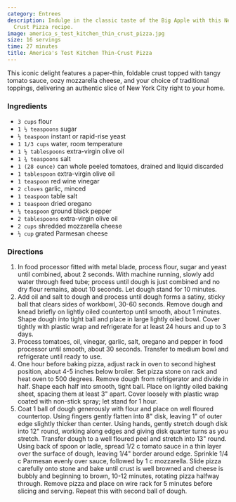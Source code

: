 ```yaml
---
category: Entrees
description: Indulge in the classic taste of the Big Apple with this New York Thin
  Crust Pizza recipe.
image: america_s_test_kitchen_thin_crust_pizza.jpg
size: 16 servings
time: 27 minutes
title: America's Test Kitchen Thin-Crust Pizza
---
```


This iconic delight features a paper-thin, foldable crust topped with tangy tomato sauce, oozy mozzarella cheese, and your choice of traditional toppings, delivering an authentic slice of New York City right to your home.

### Ingredients

* `3 cups` flour
* `1 ½ teaspoons` sugar
* `½ teaspoon` instant or rapid-rise yeast
* `1 1/3 cups` water, room temperature
* `1 ½ tablespoons` extra-virgin olive oil
* `1 ¾ teaspoons` salt
* `1 (28 ounce)` can whole peeled tomatoes, drained and liquid discarded
* `1 tablespoon` extra-virgin olive oil
* `1 teaspoon` red wine vinegar
* `2 cloves` garlic, minced
* `1 teaspoon` table salt
* `1 teaspoon` dried oregano
* `¼ teaspoon` ground black pepper
* `2 tablespoons` extra-virgin olive oil
* `2 cups` shredded mozzarella cheese
* `½ cup` grated Parmesan cheese

### Directions

1. In food processor fitted with metal blade, process flour, sugar and yeast until combined, about 2 seconds. With machine running, slowly add water through feed tube; process until dough is just combined and no dry flour remains, about 10 seconds. Let dough stand for 10 minutes.
2. Add oil and salt to dough and process until dough forms a satiny, sticky ball that clears sides of workbowl, 30-60 seconds. Remove dough and knead briefly on lightly oiled countertop until smooth, about 1 minutes. Shape dough into tight ball and place in large lightly oiled bowl. Cover tightly with plastic wrap and refrigerate for at least 24 hours and up to 3 days.
3. Process tomatoes, oil, vinegar, garlic, salt, oregano and pepper in food processor until smooth, about 30 seconds. Transfer to medium bowl and refrigerate until ready to use.
4. One hour before baking pizza, adjust rack in oven to second highest position, about 4-5 inches below broiler. Set pizza stone on rack and heat oven to 500 degrees. Remove dough from refrigerator and divide in half. Shape each half into smooth, tight ball. Place on lightly oiled baking sheet, spacing them at least 3" apart. Cover loosely with plastic wrap coated with non-stick spray; let stand for 1 hour.
5. Coat 1 ball of dough generously with flour and place on well floured countertop. Using fingers gently flatten into 8" disk, leaving 1" of outer edge slightly thicker than center. Using hands, gently stretch dough disk into 12" round, working along edges and giving disk quarter turns as you stretch. Transfer dough to a well floured peel and stretch into 13" round. Using back of spoon or ladle, spread 1/2 c tomato sauce in a thin layer over the surface of dough, leaving 1/4" border around edge. Sprinkle 1/4 c Parmesan evenly over sauce, followed by 1 c mozzarella. Slide pizza carefully onto stone and bake until crust is well browned and cheese is bubbly and beginning to brown, 10-12 minutes, rotating pizza halfway through. Remove pizza and place on wire rack for 5 minutes before slicing and serving. Repeat this with second ball of dough.